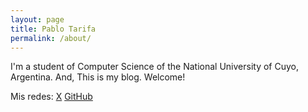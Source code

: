 ```yaml
---
layout: page
title: Pablo Tarifa
permalink: /about/
---
```


I'm a student of Computer Science of the National University of Cuyo, Argentina. And, This is my blog. Welcome!


Mis redes:
[X](https://twitter.com/ppppjmt)
[GitHub](https://github.com/pablotarifa)

